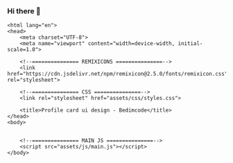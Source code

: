 ### Hi there 👋
<!DOCTYPE html>
    <html lang="en">
    <head>
        <meta charset="UTF-8">
        <meta name="viewport" content="width=device-width, initial-scale=1.0">

        <!--=============== REMIXICONS ===============-->
        <link href="https://cdn.jsdelivr.net/npm/remixicon@2.5.0/fonts/remixicon.css" rel="stylesheet">

        <!--=============== CSS ===============-->
        <link rel="stylesheet" href="assets/css/styles.css">

        <title>Profile card ui design - Bedimcode</title>
    </head>
    <body>
        

        <!--=============== MAIN JS ===============-->
        <script src="assets/js/main.js"></script>
    </body>
</html>

<!--
**MathishaAkashmika/MathishaAkashmika** is a ✨ _special_ ✨ repository because its `README.md` (this file) appears on your GitHub profile.

Here are some ideas to get you started:

- 🔭 I’m currently working on ...
- 🌱 I’m currently learning ...
- 👯 I’m looking to collaborate on ...
- 🤔 I’m looking for help with ...
- 💬 Ask me about ...
- 📫 How to reach me: ...
- 😄 Pronouns: ...
- ⚡ Fun fact: ...
-->
